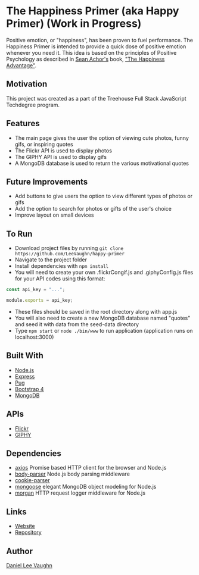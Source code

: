 # The Happiness Primer (aka Happy Primer) (Work in Progress)

Positive emotion, or "happiness", has been proven to fuel performance. The Happiness Primer is intended to provide a quick
dose of positive emotion whenever you need it. This idea is based on the principles of Positive Psychology as described
in [Sean Achor's](http://www.shawnachor.com/) book, ["The Happiness Advantage"](http://www.shawnachor.com/the-books/the-happiness-advantage/).

## Motivation

This project was created as a part of the Treehouse Full Stack JavaScript Techdegree program.

## Features

* The main page gives the user the option of viewing cute photos, funny gifs, or inspiring quotes
* The Flickr API is used to display photos
* The GIPHY API is used to display gifs
* A MongoDB database is used to return the various motivational quotes

## Future Improvements

* Add buttons to give users the option to view different types of photos or gifs
* Add the option to search for photos or gifts of the user's choice
* Improve layout on small devices

## To Run

* Download project files by running ```git clone https://github.com/LeeVaughn/happy-primer```
* Navigate to the project folder
* Install dependencies with ```npm install```
* You will need to create your own .flickrCongif.js and .giphyConfig.js files for your API codes using this format:

``` javascript
const api_key = "...";

module.exports = api_key;
```

* These files should be saved in the root directory along with app.js
* You will also need to create a new MongoDB database named "quotes" and seed it with data from the seed-data directory
* Type ```npm start``` or ```node ./bin/www``` to run application (application runs on localhost:3000)

## Built With

* [Node.js](https://nodejs.org/en/)
* [Express](https://github.com/LeeVaughn/twitter-interface)
* [Pug](https://pugjs.org/api/getting-started.html)
* [Bootstrap 4](https://getbootstrap.com/)
* [MongoDB](https://www.mongodb.com/)

## APIs

* [Flickr](https://www.flickr.com/services/api/)
* [GIPHY](https://developers.giphy.com/)

## Dependencies

* [axios](https://www.npmjs.com/package/axios) Promise based HTTP client for the browser and Node.js
* [body-parser](https://www.npmjs.com/package/body-parser) Node.js body parsing middleware
* [cookie-parser](https://www.npmjs.com/package/cookie-parser)
* [mongoose](https://www.npmjs.com/package/mongoose) elegant MongoDB object modeling for Node.js
* [morgan](https://www.npmjs.com/package/morgan) HTTP request logger middleware for Node.js

## Links

* [Website](https://happy-primer.herokuapp.com/)
* [Repository](https://github.com/LeeVaughn/happy-primer)

## Author

[Daniel Lee Vaughn](https://github.com/LeeVaughn)
